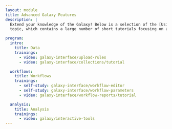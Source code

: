 ```yaml
---
layout: module
title: Advanced Galaxy Features
description: |
  Extend your knowledge of the Galaxy! Below is a selection of the [Using Galaxy and Managing your Data](https://training.galaxyproject.org/training-material/topics/galaxy-interface/)
  topic, which contains a large number of short tutorials focusing on a specific feature of Galaxy.

program:
  intro:
    title: Data
    trainings:
      - video: galaxy-interface/upload-rules
      - video: galaxy-interface/collections/tutorial

  workflows:
    title: Workflows
    trainings:
      - self-study: galaxy-interface/workflow-editor
      - self-study: galaxy-interface/workflow-parameters
      - video: galaxy-interface/workflow-reports/tutorial

  analysis:
    title: Analysis
    trainings:
      - video: galaxy/interactive-tools
---
```


